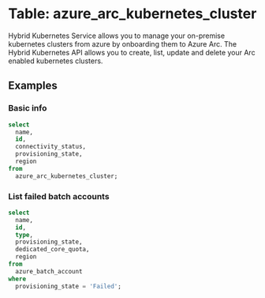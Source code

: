 # Table: azure_arc_kubernetes_cluster

Hybrid Kubernetes Service allows you to manage your on-premise kubernetes clusters from azure by onboarding them to Azure Arc. The Hybrid Kubernetes API allows you to create, list, update and delete your Arc enabled kubernetes clusters.

## Examples

### Basic info

```sql
select
  name,
  id,
  connectivity_status,
  provisioning_state,
  region
from
  azure_arc_kubernetes_cluster;
```

### List failed batch accounts

```sql
select
  name,
  id,
  type,
  provisioning_state,
  dedicated_core_quota,
  region
from
  azure_batch_account
where
  provisioning_state = 'Failed';
```
